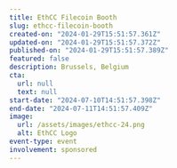 ```yaml
---
title: EthCC Filecoin Booth
slug: ethcc-filecoin-booth
created-on: "2024-01-29T15:51:57.361Z"
updated-on: "2024-01-29T15:51:57.372Z"
published-on: "2024-01-29T15:51:57.389Z"
featured: false
description: Brussels, Belgium
cta:
  url: null
  text: null
start-date: "2024-07-10T14:51:57.398Z"
end-date: "2024-07-11T14:51:57.409Z"
image:
  url: /assets/images/ethcc-24.png
  alt: EthCC Logo
event-type: event
involvement: sponsored
---
```

